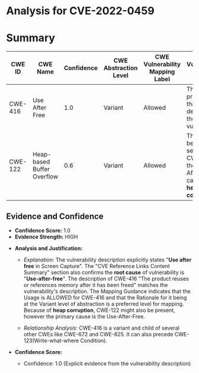 # Analysis for CVE-2022-0459

# Summary
| CWE ID | CWE Name | Confidence | CWE Abstraction Level | CWE Vulnerability Mapping Label | CWE-Vulnerability Mapping Notes |
|---|---|---|---|---|---|
| CWE-416 | Use After Free | 1.0 | Variant | Allowed | This is the primary CWE that describes the vulnerability. |
| CWE-122 | Heap-based Buffer Overflow | 0.6 | Variant | Allowed | This could be a secondary CWE, since the Use-After-Free can lead to **heap corruption**. |

## Evidence and Confidence

*   **Confidence Score:** 1.0
*   **Evidence Strength:** HIGH

- **Analysis and Justification:**  
  - *Explanation:* The vulnerability description explicitly states "**Use after free** in Screen Capture". The "CVE Reference Links Content Summary" section also confirms the **root cause** of vulnerability is "**Use-after-free**". The description of CWE-416 "The product reuses or references memory after it has been freed" matches the vulnerability's description. The Mapping Guidance indicates that the Usage is ALLOWED for CWE-416 and that the Rationale for it being at the Variant level of abstraction is a preferred level for mapping. Because of **heap corruption**, CWE-122 might also be present, however the primary cause is the Use-After-Free.
  
  - *Relationship Analysis:* CWE-416 is a variant and child of several other CWEs like CWE-672 and CWE-825. It can also precede CWE-123(Write-what-where Condition).

- **Confidence Score:**  
  - Confidence: 1.0 (Explicit evidence from the vulnerability description)